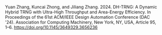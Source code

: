 Yuan Zhang, Kuncai Zhong, and Jiliang Zhang. 2024. DH-TRNG: A Dynamic Hybrid TRNG with Ultra-High Throughput and Area-Energy Efficiency. In Proceedings of the 61st ACM/IEEE Design Automation Conference (DAC '24). Association for Computing Machinery, New York, NY, USA, Article 95, 1–6. https://doi.org/10.1145/3649329.3656236
